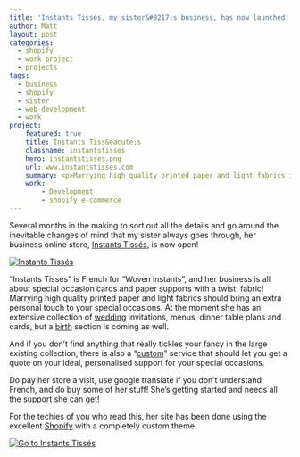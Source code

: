 ```yaml
---
title: 'Instants Tissés, my sister&#8217;s business, has now launched!'
author: Matt
layout: post
categories:
  - shopify
  - work project
  - projects
tags:
  - business
  - shopify
  - sister
  - web development
  - work
project:
    featured: true
    title: Instants Tiss&eacute;s
    classname: instantstisses
    hero: instantstisses.png
    url: www.instantstisses.com
    summary: <p>Marrying high quality printed paper and light fabrics is the core of my sister's business. While she took care of the graphics design under my guidance to make it translate well on the web (she's a print and clothe designer), I took care of creating the online store using Shopify as the underlying platform. Plenty of Javascript development and minute details were required on the site, but hopefully this transmits well what she offers.</p>
    work:
        - Development
        - shopify e-commerce
---
```

Several months in the making to sort out all the details and go around the inevitable changes of mind that my sister always goes through, her business online store, [Instants Tissés][1], is now open!

<p class="attachement"><a href="http://www.instantstisses.com/" title="Instants Tiss&eacute;s"><img src="{{ "logo_IT.png" | image_path | cdn }}" alt="Instants Tissés" /></a></p>

&#8220;Instants Tissés&#8221; is French for &#8220;Woven instants&#8221;, and her business is all about special occasion cards and paper supports with a twist: fabric! Marrying high quality printed paper and light fabrics should bring an extra personal touch to your special occasions. At the moment she has an extensive collection of [wedding][2] invitations, menus, dinner table plans and cards, but a [birth][3] section is coming as well.

And if you don&#8217;t find anything that really tickles your fancy in the large existing collection, there is also a &#8220;[custom][4]&#8221; service that should let you get a quote on your ideal, personalised support for your special occasions.

Do pay her store a visit, use google translate if you don&#8217;t understand French, and do buy some of her stuff! She&#8217;s getting started and needs all the support she can get!

For the techies of you who read this, her site has been done using the excellent [Shopify][5] with a completely custom theme.

<p class="attachement noborder"><a href="http://www.instantstisses.com/" title="Instants Tiss&eacute;s"><img src="{{ "instantstisses.png" | image_path | cdn }}" alt="Go to Instants Tiss&eacute;s" /></a></p>

 [1]: http://www.instantstisses.com/ "Instants Tissés"
 [2]: https://instants-tisses.myshopify.com/collections/mariage-pacs "Instants Tissés wedding section"
 [3]: https://instants-tisses.myshopify.com/collections/naissance "Instants Tissés birth section"
 [4]: http://www.instantstisses.com/pages/sur-mesure "Instants Tissés custom section"
 [5]: http://shopify.com "Shopify"